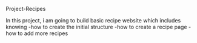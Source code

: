  Project-Recipes

In this project, i am going to build basic recipe website 
which includes knowing
-how to create the initial structure
-how to create a recipe page
-how to add more recipes

